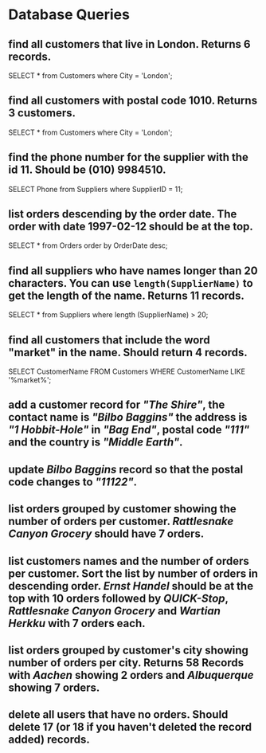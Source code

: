 # Database Queries

## find all customers that live in London. Returns 6 records.

SELECT * from Customers
where City = 'London';

## find all customers with postal code 1010. Returns 3 customers.

SELECT * from Customers
where City = 'London';

## find the phone number for the supplier with the id 11. Should be (010) 9984510.

SELECT Phone from Suppliers
where SupplierID = 11;

## list orders descending by the order date. The order with date 1997-02-12 should be at the top.

SELECT * from Orders
order by OrderDate desc;

## find all suppliers who have names longer than 20 characters. You can use `length(SupplierName)` to get the length of the name. Returns 11 records.

SELECT * from Suppliers
where length (SupplierName) > 20;

## find all customers that include the word "market" in the name. Should return 4 records.

SELECT CustomerName 
FROM Customers
WHERE CustomerName LIKE '%market%';

## add a customer record for _"The Shire"_, the contact name is _"Bilbo Baggins"_ the address is _"1 Hobbit-Hole"_ in _"Bag End"_, postal code _"111"_ and the country is _"Middle Earth"_.



## update _Bilbo Baggins_ record so that the postal code changes to _"11122"_.



## list orders grouped by customer showing the number of orders per customer. _Rattlesnake Canyon Grocery_ should have 7 orders.



## list customers names and the number of orders per customer. Sort the list by number of orders in descending order. _Ernst Handel_ should be at the top with 10 orders followed by _QUICK-Stop_, _Rattlesnake Canyon Grocery_ and _Wartian Herkku_ with 7 orders each.



## list orders grouped by customer's city showing number of orders per city. Returns 58 Records with _Aachen_ showing 2 orders and _Albuquerque_ showing 7 orders.



## delete all users that have no orders. Should delete 17 (or 18 if you haven't deleted the record added) records.
